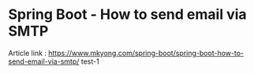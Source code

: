 # Spring Boot - How to send email via SMTP

Article link : https://www.mkyong.com/spring-boot/spring-boot-how-to-send-email-via-smtp/
test-1

